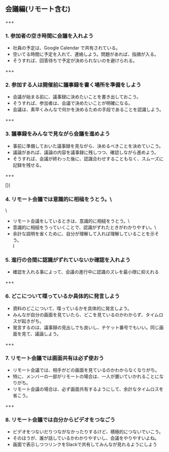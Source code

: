 ## 会議編(リモート含む)

+++

### 1. 参加者の空き時間に会議を入れよう

* 社員の予定は、Google Calendar で共有されている。
* 空いてる時間に予定を入れて、連絡しよう。問題があれば、指摘が入る。
* そうすれば、回答待ちで予定が決められないのを避けられる。

+++

### 2. 参加する人は開催前に議事録を書く場所を準備をしよう

* 会議が始まる前に、議事録に決めたいことを書き出しておこう。
* そうすれば、参加者は、会議で決めたいことが明確になる。
* 会議は、素早くみんなで何かを決めるための手段であることを認識しよう。

+++

### 3. 議事録をみんなで見ながら会議を進めよう

* 事前に準備しておいた議事録を見ながら、決めるべきことを決めていこう。
* 議論があれば、議論の内容を議事録に残しつつ、確認しながら進めよう。
* そうすれば、会議が終わった後に、認識合わせすることもなく、スムーズに記録を残せる。

+++

[](
### 4. リモート会議では意識的に相槌をうとう。\
\
* リモート会議をしているときは、意識的に相槌をうとう。\
* 意識的に相槌をうっていくことで、認識がずれたときがわかりやすい。\
* 余計な説明を省くために、自分が理解して入れば理解していることを示そう。\
)


### 5. 進行の合間に認識がずれていないか確認を入れよう

* 確認を入れる事によって、会議の進行中に認識のズレを最小限に抑えれる

+++

### 6. どこについて喋っているか具体的に発言しよう

* 資料のどこについて、喋っているかを具体的に発言しよう。
* みんなが自分の画面を見ていたら、どこを見ているのかわからず、タイムロスが起きがち。
* 発言するのは、議事録の見出しでも良いし、チケット番号でもいい。同じ画面を見て、議論しよう。


+++

### 7. リモート会議では画面共有は必ず使おう

* リモート会議では、相手がどの画面を見ているのかわからなくなりがち。
* 特に、メンバーの一部がリモートの場合は、一人が置いていかれることになりがち。
* リモート会議の場合は、必ず画面共有するようにして、余計なタイムロスを省こう。

+++

### 8. リモート会議では自分からビデオをつなごう

* ビデオをつないだりつながなかったりするけど、積極的につないでいこう。
* そのほうが、誰が話しているかわかりやすいし、会議をやりやすいよね。
* 画面で表示しつつリンクをSlackで共有してみんなが見れるようにしよう
